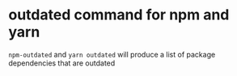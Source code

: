 # outdated command for npm and yarn

`npm-outdated` and `yarn outdated` will produce a list of package dependencies that are outdated